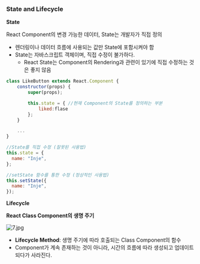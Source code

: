 ### State and Lifecycle

**State**

React Component의 변경 가능한 데이터, State는 개발자가 직접 정의

- 렌더링이나 데이터 흐름에 사용되는 값만 State에 포함시켜야 함
- State는 자바스크립트 객체이며, 직접 수정이 불가하다.
  - React State는 Component의 Rendering과 관련이 있기에 직접 수정하는 것은 좋지 않음

```jsx
class LikeButton extends React.Component {
	constructor(props) {
		super(props);

		this.state = { //현재 Component의 State를 정의하는 부분
			liked:flase
		};
	}

	...
}
```

```jsx
//State를 직접 수정 (잘못된 사용법)
this.state = {
  name: "Inje",
};

//setState 함수를 통한 수정 (정상적인 사용법)
this.setState({
  name: "Inje",
});
```

**Lifecycle**

**React Class Component의 생명 주기**

![7.jpg](https://prod-files-secure.s3.us-west-2.amazonaws.com/7536f4be-19c3-444f-9c8b-180127bfe490/448890f7-43b3-4db9-a15f-34293fa0329e/7.jpg)

- **Lifecycle Method**: 생명 주기에 따라 호출되는 Class Component의 함수
- Component가 계속 존재하는 것이 아니라, 시간의 흐름에 따라 생성되고 업데이트 되다가 사라진다.
